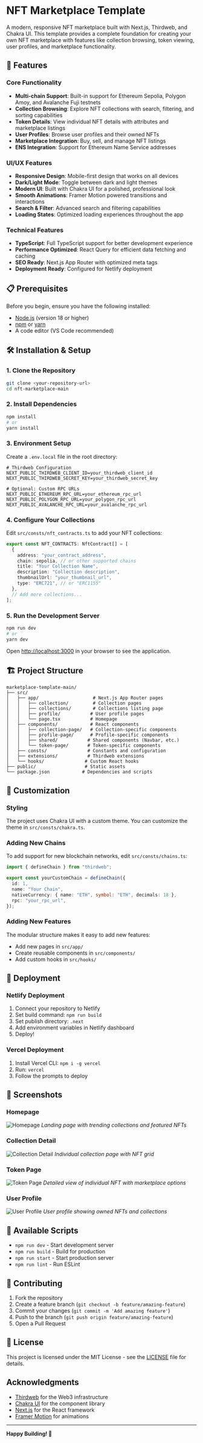 ﻿# NFT Marketplace Template

A modern, responsive NFT marketplace built with Next.js, Thirdweb, and Chakra UI. This template provides a complete foundation for creating your own NFT marketplace with features like collection browsing, token viewing, user profiles, and marketplace functionality.

## 🚀 Features

### Core Functionality
- **Multi-chain Support**: Built-in support for Ethereum Sepolia, Polygon Amoy, and Avalanche Fuji testnets
- **Collection Browsing**: Explore NFT collections with search, filtering, and sorting capabilities
- **Token Details**: View individual NFT details with attributes and marketplace listings
- **User Profiles**: Browse user profiles and their owned NFTs
- **Marketplace Integration**: Buy, sell, and manage NFT listings
- **ENS Integration**: Support for Ethereum Name Service addresses

### UI/UX Features
- **Responsive Design**: Mobile-first design that works on all devices
- **Dark/Light Mode**: Toggle between dark and light themes
- **Modern UI**: Built with Chakra UI for a polished, professional look
- **Smooth Animations**: Framer Motion powered transitions and interactions
- **Search & Filter**: Advanced search and filtering capabilities
- **Loading States**: Optimized loading experiences throughout the app

### Technical Features
- **TypeScript**: Full TypeScript support for better development experience
- **Performance Optimized**: React Query for efficient data fetching and caching
- **SEO Ready**: Next.js App Router with optimized meta tags
- **Deployment Ready**: Configured for Netlify deployment

## 📋 Prerequisites

Before you begin, ensure you have the following installed:
- [Node.js](https://nodejs.org/) (version 18 or higher)
- [npm](https://www.npmjs.com/) or [yarn](https://yarnpkg.com/)
- A code editor (VS Code recommended)

## 🛠️ Installation & Setup

### 1. Clone the Repository

```bash
git clone <your-repository-url>
cd nft-marketplace-main
```

### 2. Install Dependencies

```bash
npm install
# or
yarn install
```

### 3. Environment Setup

Create a `.env.local` file in the root directory:

```env
# Thirdweb Configuration
NEXT_PUBLIC_THIRDWEB_CLIENT_ID=your_thirdweb_client_id
NEXT_PUBLIC_THIRDWEB_SECRET_KEY=your_thirdweb_secret_key

# Optional: Custom RPC URLs
NEXT_PUBLIC_ETHEREUM_RPC_URL=your_ethereum_rpc_url
NEXT_PUBLIC_POLYGON_RPC_URL=your_polygon_rpc_url
NEXT_PUBLIC_AVALANCHE_RPC_URL=your_avalanche_rpc_url
```

### 4. Configure Your Collections

Edit `src/consts/nft_contracts.ts` to add your NFT collections:

```typescript
export const NFT_CONTRACTS: NftContract[] = [
  {
    address: "your_contract_address",
    chain: sepolia, // or other supported chains
    title: "Your Collection Name",
    description: "Collection description",
    thumbnailUrl: "your_thumbnail_url",
    type: "ERC721", // or "ERC1155"
  },
  // Add more collections...
];
```

### 5. Run the Development Server

```bash
npm run dev
# or
yarn dev
```

Open [http://localhost:3000](http://localhost:3000) in your browser to see the application.

## 🏗️ Project Structure

```
marketplace-template-main/
├── src/
│   ├── app/                    # Next.js App Router pages
│   │   ├── collection/         # Collection pages
│   │   ├── collections/        # Collections listing page
│   │   ├── profile/           # User profile pages
│   │   └── page.tsx           # Homepage
│   ├── components/            # React components
│   │   ├── collection-page/   # Collection-specific components
│   │   ├── profile-page/      # Profile-specific components
│   │   ├── shared/           # Shared components (Navbar, etc.)
│   │   └── token-page/       # Token-specific components
│   ├── consts/               # Constants and configuration
│   ├── extensions/           # Thirdweb extensions
│   └── hooks/               # Custom React hooks
├── public/                  # Static assets
└── package.json            # Dependencies and scripts
```

## 🎨 Customization

### Styling
The project uses Chakra UI with a custom theme. You can customize the theme in `src/consts/chakra.ts`.

### Adding New Chains
To add support for new blockchain networks, edit `src/consts/chains.ts`:

```typescript
import { defineChain } from "thirdweb";

export const yourCustomChain = defineChain({
  id: 1,
  name: "Your Chain",
  nativeCurrency: { name: "ETH", symbol: "ETH", decimals: 18 },
  rpc: "your_rpc_url",
});
```

### Adding New Features
The modular structure makes it easy to add new features:
- Add new pages in `src/app/`
- Create reusable components in `src/components/`
- Add custom hooks in `src/hooks/`

## 🚀 Deployment

### Netlify Deployment

1. Connect your repository to Netlify
2. Set build command: `npm run build`
3. Set publish directory: `.next`
4. Add environment variables in Netlify dashboard
5. Deploy!

### Vercel Deployment

1. Install Vercel CLI: `npm i -g vercel`
2. Run: `vercel`
3. Follow the prompts to deploy

## 📱 Screenshots

### Homepage
![Homepage](https://github.com/user-attachments/assets/bf672748-9a30-4a5e-b4db-03f2c72028b4)
*Landing page with trending collections and featured NFTs*

### Collection Detail
![Collection Detail](https://github.com/user-attachments/assets/06b4417f-63c8-4c42-8c24-d4bce60ed13a)
*Individual collection page with NFT grid*

### Token Page
![Token Page](https://github.com/user-attachments/assets/425d5cb4-57b3-4b86-bf3d-8a69e7085f0b)
*Detailed view of individual NFT with marketplace options*

### User Profile
![User Profile](https://github.com/user-attachments/assets/9555dd92-3c70-4e80-ae60-29d9230d58b6)
*User profile showing owned NFTs and collections*


## 🔧 Available Scripts

- `npm run dev` - Start development server
- `npm run build` - Build for production
- `npm run start` - Start production server
- `npm run lint` - Run ESLint

## 🤝 Contributing

1. Fork the repository
2. Create a feature branch (`git checkout -b feature/amazing-feature`)
3. Commit your changes (`git commit -m 'Add amazing feature'`)
4. Push to the branch (`git push origin feature/amazing-feature`)
5. Open a Pull Request

## 📄 License

This project is licensed under the MIT License - see the [LICENSE](LICENSE) file for details.


## Acknowledgments

- [Thirdweb](https://thirdweb.com/) for the Web3 infrastructure
- [Chakra UI](https://chakra-ui.com/) for the component library
- [Next.js](https://nextjs.org/) for the React framework
- [Framer Motion](https://www.framer.com/motion/) for animations

---

**Happy Building! 🚀**
